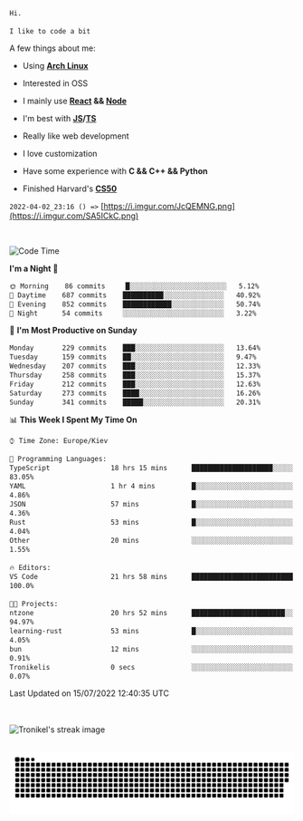 ```
Hi.

I like to code a bit
```

A few things about me:

-   Using **[Arch Linux](https://archlinux.org/)**

-   Interested in OSS

-   I mainly use **[React](https://reactjs.org/) && [Node](https://nodejs.org/en/)**

-   I'm best with **[JS](https://www.javascript.com/)/[TS](https://www.typescriptlang.org/)**

-   Really like web development

-   I love customization

-   Have some experience with **C && C++ && Python**

-   Finished Harvard's **[CS50](https://cs50.harvard.edu)**

`2022-04-02_23:16 () =>` [https://i.imgur.com/JcQEMNG.png](https://i.imgur.com/SA5ICkC.png)

<br>

<!--START_SECTION:waka-->
![Code Time](http://img.shields.io/badge/Code%20Time-792%20hrs%2041%20mins-blue)

**I'm a Night 🦉** 

```text
🌞 Morning    86 commits     █░░░░░░░░░░░░░░░░░░░░░░░░   5.12% 
🌆 Daytime    687 commits    ██████████░░░░░░░░░░░░░░░   40.92% 
🌃 Evening    852 commits    ████████████░░░░░░░░░░░░░   50.74% 
🌙 Night      54 commits     ░░░░░░░░░░░░░░░░░░░░░░░░░   3.22%

```
📅 **I'm Most Productive on Sunday** 

```text
Monday       229 commits    ███░░░░░░░░░░░░░░░░░░░░░░   13.64% 
Tuesday      159 commits    ██░░░░░░░░░░░░░░░░░░░░░░░   9.47% 
Wednesday    207 commits    ███░░░░░░░░░░░░░░░░░░░░░░   12.33% 
Thursday     258 commits    ███░░░░░░░░░░░░░░░░░░░░░░   15.37% 
Friday       212 commits    ███░░░░░░░░░░░░░░░░░░░░░░   12.63% 
Saturday     273 commits    ████░░░░░░░░░░░░░░░░░░░░░   16.26% 
Sunday       341 commits    █████░░░░░░░░░░░░░░░░░░░░   20.31%

```


📊 **This Week I Spent My Time On** 

```text
⌚︎ Time Zone: Europe/Kiev

💬 Programming Languages: 
TypeScript               18 hrs 15 mins      ████████████████████░░░░░   83.05% 
YAML                     1 hr 4 mins         █░░░░░░░░░░░░░░░░░░░░░░░░   4.86% 
JSON                     57 mins             █░░░░░░░░░░░░░░░░░░░░░░░░   4.36% 
Rust                     53 mins             █░░░░░░░░░░░░░░░░░░░░░░░░   4.04% 
Other                    20 mins             ░░░░░░░░░░░░░░░░░░░░░░░░░   1.55%

🔥 Editors: 
VS Code                  21 hrs 58 mins      █████████████████████████   100.0%

🐱‍💻 Projects: 
ntzone                   20 hrs 52 mins      ███████████████████████░░   94.97% 
learning-rust            53 mins             █░░░░░░░░░░░░░░░░░░░░░░░░   4.05% 
bun                      12 mins             ░░░░░░░░░░░░░░░░░░░░░░░░░   0.91% 
Tronikelis               0 secs              ░░░░░░░░░░░░░░░░░░░░░░░░░   0.07%

```


 Last Updated on 15/07/2022 12:40:35 UTC
<!--END_SECTION:waka-->

<br>

<p><img align="center" src="https://github-readme-streak-stats.herokuapp.com/?user=Tronikelis&theme=dark" alt="Tronikel's streak image" /></p>

<br>

<img title="" src="https://raw.githubusercontent.com/Tronikelis/Tronikelis/output/github-contribution-grid-snake.svg" alt="very cool snake thingey" data-align="left">
